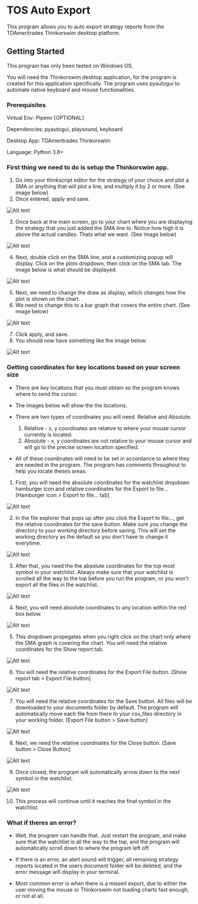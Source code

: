 # TOS Auto Export

This program allows you to auto export strategy reports from the TDAmeritrades Thinkorswim desktop platform.

## Getting Started

This program has only been tested on Windows OS.

You will need the Thinkorswim desktop application, for the program is created for this application specifically.
The program uses pyautogui to automate native keyboard and mouse functionalities.

### Prerequisites

Virtual Env: Pipenv [OPTIONAL]

Dependencies: pyautogui, playsound, keyboard

Desktop App: TDAmeritrades Thinkorswim

Language: Python 3.8+

### First thing we need to do is setup the Thinkorswim app.

1. Go into your thinkscript editor for the strategy of your choice and plot a SMA or anything that will plot a line, and multiply it by 2 or more. (See image below)
2. Once entered, apply and save.

![Alt text](/img/thinkscript_editor_add_sma.png)

3. Once back at the main screen, go to your chart where you are displaying the strategy that you just added the SMA line to. Notice how high it is above the actual candles. Thats what we want. (See image below)

![Alt text](/img/sma_line.png)

4. Next, double click on the SMA line, and a customizing popup will display. Click on the plots dropdown, then click on the SMA tab. The image below is what should be displayed.

![Alt text](/img/customize_sma_line.png)

5. Next, we need to change the draw as display, which changes how the plot is shown on the chart.
6. We need to change this to a bar graph that covers the entire chart. (See image below)

![Alt text](/img/customize_sma_line_to_cover.png)

7. Click apply, and save.
8. You should now have something like the image below.

![Alt text](/img/basic_chart_cover.png)

### Getting coordinates for key locations based on your screen size

- There are key locations that you must obtain so the program knows where to send the cursor.
- The images below will show the the locations.
- There are two types of coordinates you will need. Relative and Absolute.

  1. Relative - x, y coordinates are relative to where your mouse cursor currently is located.
  2. Absolute - x, y coordinates are not relative to your mouse cursor and will go to the precise screen location specified.

- All of these coordinates will need to be set in accordance to where they are needed in the program. The program has comments throughout to help you locate theses areas.

1. First, you will need the absolute coordinates for the watchlist dropdown hamburger icon and relative coordinates for the Export to file... [Hamburger icon > Export to file... tab]

![Alt text](/img/sidebar_export_watchlist.png)

2. In the file explorer that pops up after you click the Export to file..., get the relative coordinates for the save button. Make sure you change the directory to your working directory before saving. This will set the working directory as the default so you don't have to change it everytime.

![Alt text](/img/export_watchlist_to_local.png)

3. After that, you need the the absolute coordinates for the top most symbol in your watchlist. Always make sure that your watchlist is scrolled all the way to the top before you run the program, or you won't export all the files in the watchlist.

![Alt text](/img/watchlist_first_row_click.png)

4. Next, you will need absolute coordinates to any location within the red box below.

![Alt text](/img/chart_covered.png)

5. This dropdown propegates when you right click on the chart only where the SMA graph is covering the chart. You will need the relative coordinates for the Show report tab.

![Alt text](/img/show_report_dropdown.png)

6. You will need the relative coordinates for the Export File button. [Show report tab > Export File button]

![Alt text](/img/export_strategy_report_button.png)

7. You will need the relative coordinates for the Save button. All files will be downloaded to your documents folder by default. The program will automatically move each file from there to your csv_files directory in your working folder. [Export File button > Save button]

![Alt text](/img/save_export_to_local.png)

8. Next, we need the relative coordinates for the Close button. [Save button > Close Button]

![Alt text](/img/close_export_strategy.png)

9. Once closed, the program will automatically arrow down to the next symbol in the watchlist.

![Alt text](/img/watchlist_arrow_down_to_next_row.png)

10. This process will continue until it reaches the final symbol in the watchlist.

### What if theres an error?

- Well, the program can handle that. Just restart the program, and make sure that the watchlist is all the way to the top, and the program will automatically scroll down to where the program left off.

- If there is an error, an alert sound will trigger, all remaining strategy reports located in the users document folder will be deleted, and the error message will display in your terminal. 

- Most common error is when there is a missed export, due to either the user moving the mouse or Thinkorswim not loading charts fast enough, or not at all.
